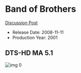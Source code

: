 # Band of Brothers

[Discussion Post](https://www.avsforum.com/threads/bass-eq-for-filtered-movies.2995212/post-57705944)

* Release Date: 2008-11-11
* Production Year: 2001

## DTS-HD MA 5.1

![img 0](https://i.imgur.com/PBdbipC.jpg)

